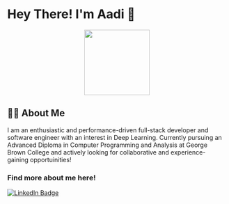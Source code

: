 # Hey There! I'm Aadi 👋
<div id="header" align="center">
  <img src="https://media.giphy.com/media/v1.Y2lkPTc5MGI3NjExeHlkbzV4d29qOWNzeWxkdGx3M3d1ejlrYTkzcXhpY2p1dml1eHUweiZlcD12MV9pbnRlcm5hbF9naWZfYnlfaWQmY3Q9cw/gjrYDwbjnK8x36xZIO/giphy.gif" width="150"> 
</div>

## :man_technologist: About Me
I am an enthusiastic and performance-driven full-stack developer and software engineer with an interest in Deep Learning. Currently pursuing an Advanced Diploma in Computer Programming and Analysis at George Brown College and actively looking for collaborative and experience-gaining opportuinities!
### Find more about me here!
<a href="https://www.linkedin.com/in/aadibadola/">
  <img src="https://img.shields.io/badge/LinkedIn-blue?logo=linkedin&logoColor=white&style=for-the-badge" alt="LinkedIn Badge">
</a>
